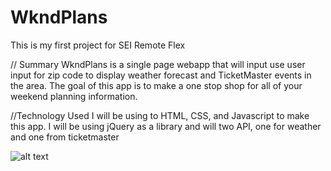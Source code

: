 # WkndPlans
This is my first project for SEI Remote Flex

// Summary
WkndPlans is a single page webapp that will input use user input for zip code to display weather forecast and TicketMaster events in the area. The goal of this app is to make a one stop shop for all of your weekend planning information. 

//Technology Used
I will be using to HTML, CSS, and Javascript to make this app. I will be using jQuery as a library and will two API, one for weather and one from ticketmaster

![alt text](https://github.com/mujbadar/WkndPlans/issues/1)
